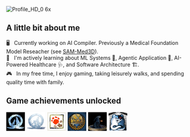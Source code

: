 ![Profile_HD_0 6x](https://github.com/user-attachments/assets/31d60b72-7a7b-4838-92f9-425744b171a4)

## A little bit about me

🖥️ &nbsp; Currently working on AI Compiler. Previously a Medical Foundation Model Reseacher (see [SAM-Med3D](https://github.com/uni-medical/SAM-Med3D.git)).\
🧠 &nbsp; I'm actively learning about ML Systems 🔧, Agentic Application 🤖, AI-Powered Healthcare 🩺, and Software Architecture 🏗️.\
🎮 &nbsp; In my free time, I enjoy gaming, taking leisurely walks, and spending quality time with family.

## Game achievements unlocked

<div style="display: flex; justify-content: flex-start; gap: 5px;">
  <img src="assets/BearAndWolf.jpg"  width="50" alt="Game Achievement">
  <img src="assets/FatherAndSon.jpg" width="50" alt="Game Achievement">
  <img src="assets/MHR.png"          width="50" alt="Game Achievement">
  <img src="assets/MHW.png"          width="50" alt="Game Achievement">
  <img src="assets/DarkSouls.png"    width="50" alt="Game Achievement">
  <img src="assets/DanganronpaV3.png"    width="50" alt="Game Achievement">
</div>
